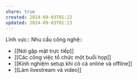 ```yaml
---
share: true
created: 2024-09-03T01:22
updated: 2024-09-03T01:23
---
```

Lĩnh vực:: 
Nhu cầu công nghệ::
- [[Nơi gặp mặt trực tiếp]]
- [[Các công việc tổ chức một buổi họp]]
- [[Kinh nghiệm setup khi có cả online và offline]]
- [[Làm livestream và video]]